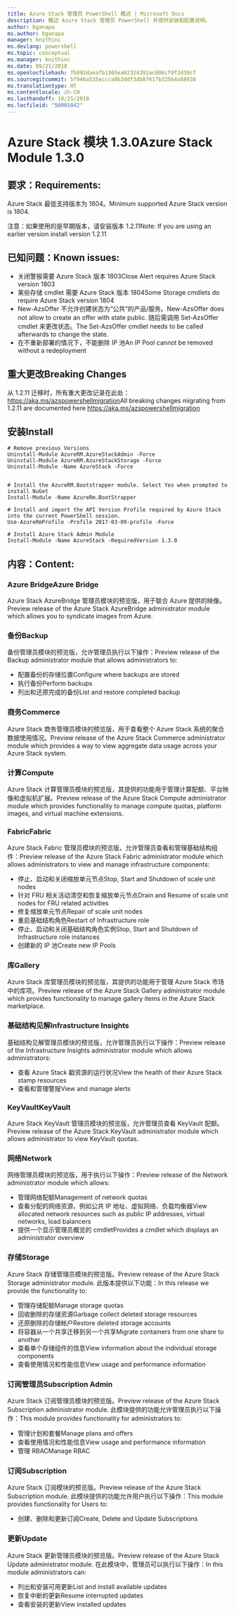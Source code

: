 ```yaml
---
title: Azure Stack 管理员 PowerShell 概述 | Microsoft Docs
description: 概述 Azure Stack 管理员 PowerShell 并提供安装和配置说明。
author: bganapa
ms.author: bganapa
manager: knithinc
ms.devlang: powershell
ms.topic: conceptual
ms.manager: knithinc
ms.date: 09/21/2018
ms.openlocfilehash: fb892daeafb1365ea62324392ac806cf9f3d39cf
ms.sourcegitcommit: 5f946a535eccca0b3ddf3db8f617b32564a88938
ms.translationtype: HT
ms.contentlocale: zh-CN
ms.lasthandoff: 10/25/2018
ms.locfileid: "50001042"
---
```

# <a name="azure-stack-module-130"></a><span data-ttu-id="91d49-103">Azure Stack 模块 1.3.0</span><span class="sxs-lookup"><span data-stu-id="91d49-103">Azure Stack Module 1.3.0</span></span>

## <a name="requirements"></a><span data-ttu-id="91d49-104">要求：</span><span class="sxs-lookup"><span data-stu-id="91d49-104">Requirements:</span></span>
<span data-ttu-id="91d49-105">Azure Stack 最低支持版本为 1804。</span><span class="sxs-lookup"><span data-stu-id="91d49-105">Minimum supported Azure Stack version is 1804.</span></span>

<span data-ttu-id="91d49-106">注意：如果使用的是早期版本，请安装版本 1.2.11</span><span class="sxs-lookup"><span data-stu-id="91d49-106">Note: If you are using an earlier version install version 1.2.11</span></span>

## <a name="known-issues"></a><span data-ttu-id="91d49-107">已知问题：</span><span class="sxs-lookup"><span data-stu-id="91d49-107">Known issues:</span></span>

- <span data-ttu-id="91d49-108">关闭警报需要 Azure Stack 版本 1803</span><span class="sxs-lookup"><span data-stu-id="91d49-108">Close Alert requires Azure Stack version 1803</span></span>
- <span data-ttu-id="91d49-109">某些存储 cmdlet 需要 Azure Stack 版本 1804</span><span class="sxs-lookup"><span data-stu-id="91d49-109">Some Storage cmdlets do require Azure Stack version 1804</span></span>
- <span data-ttu-id="91d49-110">New-AzsOffer 不允许创建状态为“公共”的产品/服务。</span><span class="sxs-lookup"><span data-stu-id="91d49-110">New-AzsOffer does not allow to create an offer with state public.</span></span> <span data-ttu-id="91d49-111">随后需调用 Set-AzsOffer cmdlet 来更改状态。</span><span class="sxs-lookup"><span data-stu-id="91d49-111">The Set-AzsOffer cmdlet needs to be called afterwards to change the state.</span></span>
- <span data-ttu-id="91d49-112">在不重新部署的情况下，不能删除 IP 池</span><span class="sxs-lookup"><span data-stu-id="91d49-112">An IP Pool cannot be removed without a redeployment</span></span>

## <a name="breaking-changes"></a><span data-ttu-id="91d49-113">重大更改</span><span class="sxs-lookup"><span data-stu-id="91d49-113">Breaking Changes</span></span>
<span data-ttu-id="91d49-114">从 1.2.11 迁移时，所有重大更改记录在此处： https://aka.ms/azspowershellmigration</span><span class="sxs-lookup"><span data-stu-id="91d49-114">All breaking changes migrating from 1.2.11 are documented here https://aka.ms/azspowershellmigration</span></span>

## <a name="install"></a><span data-ttu-id="91d49-115">安装</span><span class="sxs-lookup"><span data-stu-id="91d49-115">Install</span></span>
```
# Remove previous Versions
Uninstall-Module AzureRM.AzureStackAdmin -Force
Uninstall-Module AzureRM.AzureStackStorage -Force
Uninstall-Module -Name AzureStack -Force 


# Install the AzureRM.Bootstrapper module. Select Yes when prompted to install NuGet
Install-Module -Name AzureRm.BootStrapper

# Install and import the API Version Profile required by Azure Stack into the current PowerShell session.
Use-AzureRmProfile -Profile 2017-03-09-profile -Force

# Install Azure Stack Admin Module
Install-Module -Name AzureStack -RequiredVersion 1.3.0
```
## <a name="content"></a><span data-ttu-id="91d49-116">内容：</span><span class="sxs-lookup"><span data-stu-id="91d49-116">Content:</span></span>
### <a name="azure-bridge"></a><span data-ttu-id="91d49-117">Azure Bridge</span><span class="sxs-lookup"><span data-stu-id="91d49-117">Azure Bridge</span></span>
<span data-ttu-id="91d49-118">Azure Stack AzureBridge 管理员模块的预览版，用于联合 Azure 提供的映像。</span><span class="sxs-lookup"><span data-stu-id="91d49-118">Preview release of the Azure Stack AzureBridge administrator module which allows you to syndicate images from Azure.</span></span>

### <a name="backup"></a><span data-ttu-id="91d49-119">备份</span><span class="sxs-lookup"><span data-stu-id="91d49-119">Backup</span></span>
<span data-ttu-id="91d49-120">备份管理员模块的预览版，允许管理员执行以下操作：</span><span class="sxs-lookup"><span data-stu-id="91d49-120">Preview release of the Backup administrator module that allows administrators to:</span></span>
- <span data-ttu-id="91d49-121">配置备份的存储位置</span><span class="sxs-lookup"><span data-stu-id="91d49-121">Configure where backups are stored</span></span>
- <span data-ttu-id="91d49-122">执行备份</span><span class="sxs-lookup"><span data-stu-id="91d49-122">Perform backups</span></span>
- <span data-ttu-id="91d49-123">列出和还原完成的备份</span><span class="sxs-lookup"><span data-stu-id="91d49-123">List and restore completed backup</span></span>

### <a name="commerce"></a><span data-ttu-id="91d49-124">商务</span><span class="sxs-lookup"><span data-stu-id="91d49-124">Commerce</span></span>
<span data-ttu-id="91d49-125">Azure Stack 商务管理员模块的预览版，用于查看整个 Azure Stack 系统的聚合数据使用情况。</span><span class="sxs-lookup"><span data-stu-id="91d49-125">Preview release of the Azure Stack Commerce administrator module which provides a way to view aggregate data usage across your Azure Stack system.</span></span>

### <a name="compute"></a><span data-ttu-id="91d49-126">计算</span><span class="sxs-lookup"><span data-stu-id="91d49-126">Compute</span></span>
<span data-ttu-id="91d49-127">Azure Stack 计算管理员模块的预览版，其提供的功能用于管理计算配额、平台映像和虚拟机扩展。</span><span class="sxs-lookup"><span data-stu-id="91d49-127">Preview release of the Azure Stack Compute administrator module which provides functionality to manage compute quotas, platform images, and virtual machine extensions.</span></span>

### <a name="fabric"></a><span data-ttu-id="91d49-128">Fabric</span><span class="sxs-lookup"><span data-stu-id="91d49-128">Fabric</span></span>
<span data-ttu-id="91d49-129">Azure Stack Fabric 管理员模块的预览版，允许管理员查看和管理基础结构组件：</span><span class="sxs-lookup"><span data-stu-id="91d49-129">Preview release of the Azure Stack Fabric administrator module which allows administrators to view and manage infrastructure components:</span></span>
- <span data-ttu-id="91d49-130">停止、启动和关闭缩放单元节点</span><span class="sxs-lookup"><span data-stu-id="91d49-130">Stop, Start and Shutdown of scale unit nodes</span></span>
- <span data-ttu-id="91d49-131">针对 FRU 相关活动清空和恢复缩放单元节点</span><span class="sxs-lookup"><span data-stu-id="91d49-131">Drain and Resume of scale unit nodes for FRU related activities</span></span>
- <span data-ttu-id="91d49-132">修复缩放单元节点</span><span class="sxs-lookup"><span data-stu-id="91d49-132">Repair of scale unit nodes</span></span>
- <span data-ttu-id="91d49-133">重启基础结构角色</span><span class="sxs-lookup"><span data-stu-id="91d49-133">Restart of Infrastructure role</span></span>
- <span data-ttu-id="91d49-134">停止、启动和关闭基础结构角色实例</span><span class="sxs-lookup"><span data-stu-id="91d49-134">Stop, Start and Shutdown of Infrastructure role instances</span></span>
- <span data-ttu-id="91d49-135">创建新的 IP 池</span><span class="sxs-lookup"><span data-stu-id="91d49-135">Create new IP Pools</span></span>


### <a name="gallery"></a><span data-ttu-id="91d49-136">库</span><span class="sxs-lookup"><span data-stu-id="91d49-136">Gallery</span></span>
<span data-ttu-id="91d49-137">Azure Stack 库管理员模块的预览版，其提供的功能用于管理 Azure Stack 市场中的库项。</span><span class="sxs-lookup"><span data-stu-id="91d49-137">Preview release of the Azure Stack Gallery administrator module which provides functionality to manage gallery items in the Azure Stack marketplace.</span></span>

### <a name="infrastructure-insights"></a><span data-ttu-id="91d49-138">基础结构见解</span><span class="sxs-lookup"><span data-stu-id="91d49-138">Infrastructure Insights</span></span>
<span data-ttu-id="91d49-139">基础结构见解管理员模块的预览版，允许管理员执行以下操作：</span><span class="sxs-lookup"><span data-stu-id="91d49-139">Preview release of the Infrastructure Insights administrator module which allows administrators:</span></span>
- <span data-ttu-id="91d49-140">查看 Azure Stack 戳资源的运行状况</span><span class="sxs-lookup"><span data-stu-id="91d49-140">View the health of their Azure Stack stamp resources</span></span>
- <span data-ttu-id="91d49-141">查看和管理警报</span><span class="sxs-lookup"><span data-stu-id="91d49-141">View and manage alerts</span></span>

### <a name="keyvault"></a><span data-ttu-id="91d49-142">KeyVault</span><span class="sxs-lookup"><span data-stu-id="91d49-142">KeyVault</span></span>
<span data-ttu-id="91d49-143">Azure Stack KeyVault 管理员模块的预览版，允许管理员查看 KeyVault 配额。</span><span class="sxs-lookup"><span data-stu-id="91d49-143">Preview release of the Azure Stack KeyVault administrator module which allows administrator to view KeyVault quotas.</span></span>

### <a name="network"></a><span data-ttu-id="91d49-144">网络</span><span class="sxs-lookup"><span data-stu-id="91d49-144">Network</span></span>
<span data-ttu-id="91d49-145">网络管理员模块的预览版，用于执行以下操作：</span><span class="sxs-lookup"><span data-stu-id="91d49-145">Preview release of the Network administrator module which allows:</span></span>
- <span data-ttu-id="91d49-146">管理网络配额</span><span class="sxs-lookup"><span data-stu-id="91d49-146">Management of network quotas</span></span>
- <span data-ttu-id="91d49-147">查看分配的网络资源，例如公共 IP 地址、虚拟网络、负载均衡器</span><span class="sxs-lookup"><span data-stu-id="91d49-147">View allocated network resources such as public IP addresses, virtual networks, load balancers</span></span>
- <span data-ttu-id="91d49-148">提供一个显示管理员概览的 cmdlet</span><span class="sxs-lookup"><span data-stu-id="91d49-148">Provides a cmdlet which displays an administrator overview</span></span>

### <a name="storage"></a><span data-ttu-id="91d49-149">存储</span><span class="sxs-lookup"><span data-stu-id="91d49-149">Storage</span></span>
<span data-ttu-id="91d49-150">Azure Stack 存储管理员模块的预览版。</span><span class="sxs-lookup"><span data-stu-id="91d49-150">Preview release of the Azure Stack Storage administrator module.</span></span>  <span data-ttu-id="91d49-151">此版本提供以下功能：</span><span class="sxs-lookup"><span data-stu-id="91d49-151">In this release we provide the functionality to:</span></span>
- <span data-ttu-id="91d49-152">管理存储配额</span><span class="sxs-lookup"><span data-stu-id="91d49-152">Manage storage quotas</span></span>
- <span data-ttu-id="91d49-153">回收删除的存储资源</span><span class="sxs-lookup"><span data-stu-id="91d49-153">Garbage collect deleted storage resources</span></span>
- <span data-ttu-id="91d49-154">还原删除的存储帐户</span><span class="sxs-lookup"><span data-stu-id="91d49-154">Restore deleted storage accounts</span></span>
- <span data-ttu-id="91d49-155">将容器从一个共享迁移到另一个共享</span><span class="sxs-lookup"><span data-stu-id="91d49-155">Migrate containers from one share to another</span></span>
- <span data-ttu-id="91d49-156">查看单个存储组件的信息</span><span class="sxs-lookup"><span data-stu-id="91d49-156">View information about the individual storage components</span></span>
- <span data-ttu-id="91d49-157">查看使用情况和性能信息</span><span class="sxs-lookup"><span data-stu-id="91d49-157">View usage and performance information</span></span>

### <a name="subscription-admin"></a><span data-ttu-id="91d49-158">订阅管理员</span><span class="sxs-lookup"><span data-stu-id="91d49-158">Subscription Admin</span></span>
<span data-ttu-id="91d49-159">Azure Stack 订阅管理员模块的预览版。</span><span class="sxs-lookup"><span data-stu-id="91d49-159">Preview release of the Azure Stack Subscription administrator module.</span></span>  <span data-ttu-id="91d49-160">此模块提供的功能允许管理员执行以下操作：</span><span class="sxs-lookup"><span data-stu-id="91d49-160">This module provides functionality for administrators to:</span></span>
- <span data-ttu-id="91d49-161">管理计划和套餐</span><span class="sxs-lookup"><span data-stu-id="91d49-161">Manage plans and offers</span></span>
- <span data-ttu-id="91d49-162">查看使用情况和性能信息</span><span class="sxs-lookup"><span data-stu-id="91d49-162">View usage and performance information</span></span>
- <span data-ttu-id="91d49-163">管理 RBAC</span><span class="sxs-lookup"><span data-stu-id="91d49-163">Manage RBAC</span></span>

### <a name="subscription"></a><span data-ttu-id="91d49-164">订阅</span><span class="sxs-lookup"><span data-stu-id="91d49-164">Subscription</span></span>
<span data-ttu-id="91d49-165">Azure Stack 订阅模块的预览版。</span><span class="sxs-lookup"><span data-stu-id="91d49-165">Preview release of the Azure Stack Subscription module.</span></span>  <span data-ttu-id="91d49-166">此模块提供的功能允许用户执行以下操作：</span><span class="sxs-lookup"><span data-stu-id="91d49-166">This module provides functionality for Users to:</span></span>
- <span data-ttu-id="91d49-167">创建、删除和更新订阅</span><span class="sxs-lookup"><span data-stu-id="91d49-167">Create, Delete and Update Subscriptions</span></span>

### <a name="update"></a><span data-ttu-id="91d49-168">更新</span><span class="sxs-lookup"><span data-stu-id="91d49-168">Update</span></span>
<span data-ttu-id="91d49-169">Azure Stack 更新管理员模块的预览版。</span><span class="sxs-lookup"><span data-stu-id="91d49-169">Preview release of the Azure Stack Update administrator module.</span></span>  <span data-ttu-id="91d49-170">在此模块中，管理员可以执行以下操作：</span><span class="sxs-lookup"><span data-stu-id="91d49-170">In this module administrators can:</span></span>
- <span data-ttu-id="91d49-171">列出和安装可用更新</span><span class="sxs-lookup"><span data-stu-id="91d49-171">List and install available updates</span></span>
- <span data-ttu-id="91d49-172">恢复中断的更新</span><span class="sxs-lookup"><span data-stu-id="91d49-172">Resume interrupted updates</span></span>
- <span data-ttu-id="91d49-173">查看安装的更新</span><span class="sxs-lookup"><span data-stu-id="91d49-173">View installed updates</span></span>
